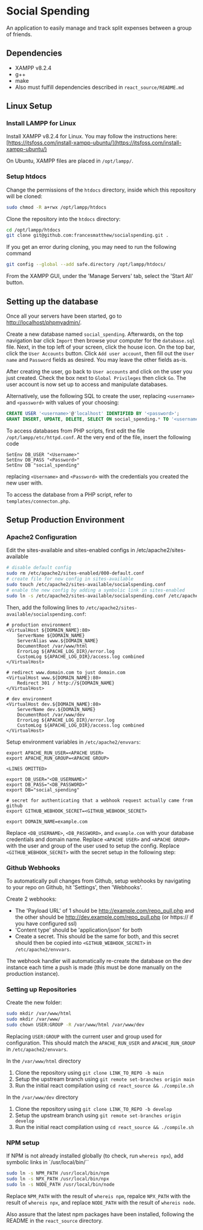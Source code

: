 # Social Spending

An application to easily manage and track split expenses between a group of friends.

## Dependencies

* XAMPP v8.2.4
* g++
* make
* Also must fulfill dependencies described in `react_source/README.md`


## Linux Setup

### Install LAMPP for Linux

Install XAMPP v8.2.4 for Linux. You may follow the instructions here: [https://itsfoss.com/install-xampp-ubuntu/](https://itsfoss.com/install-xampp-ubuntu/)

On Ubuntu, XAMPP files are placed in `/opt/lampp/`.

### Setup htdocs

Change the permissions of the `htdocs` directory, inside which this repository will be cloned:

``` bash
sudo chmod -R a+rwx /opt/lampp/htdocs
```

Clone the repository into the `htdocs` directory:

```bash
cd /opt/lampp/htdocs
git clone git@github.com:francesmatthew/socialspending.git .
```

If you get an error during cloning, you may need to run the following command

```bash
git config --global --add safe.directory /opt/lampp/htdocs/
```

From the XAMPP GUI, under the 'Manage Servers' tab, select the 'Start All' button.

## Setting up the database

Once all your servers have been started, go to [http://localhost/phpmyadmin/](http://localhost/phpmyadmin/).

Create a new database named `social_spending`.
Afterwards, on the top navigation bar click `Import` then browse your computer for the `database.sql` file.
Next, in the top left of your screen, click the house icon. On the top bar, click the `User Accounts` button.
Click `Add user account`, then fill out the `User name` and `Password` fields as desired.
You may leave the other fields as-is.

After creating the user, go back to `User accounts` and click on the user you just created.
Check the box next to `Global Privileges` then click `Go`.
The user account is now set up to access and manipulate databases.

Alternatively, use the following SQL to create the user, replacing `<username>` and `<password>` with values of your choosing:
```sql
CREATE USER '<username>'@'localhost' IDENTIFIED BY '<password>';
GRANT INSERT, UPDATE, DELETE, SELECT ON social_spending.* TO '<username>'@'localhost';
```

To access databases from PHP scripts, first edit the file `/opt/lampp/etc/httpd.conf`.
At the very end of the file, insert the following code

```
SetEnv DB_USER "<Username>"
SetEnv DB_PASS "<Password>"
SetEnv DB "social_spending"
```

replacing `<Username>` and `<Password>` with the credentials you created the new user with.

To access the database from a PHP script, refer to `templates/connecton.php`.

## Setup Production Environment

### Apache2 Configuration

Edit the sites-available and sites-enabled configs in /etc/apache2/sites-available
```sh
# disable default config
sudo rm /etc/apache2/sites-enabled/000-default.conf
# create file for new config in sites-available
sudo touch /etc/apache2/sites-available/socialspending.conf
# enable the new config by adding a symbolic link in sites-enabled
sudo ln -s /etc/apache2/sites-available/socialspending.conf /etc/apache2/sites-enabled/socialspending.conf
```

Then, add the following lines to `/etc/apache2/sites-available/socialspending.conf`:

```
# production environment
<VirtualHost ${DOMAIN_NAME}:80>
	ServerName ${DOMAIN_NAME}
	ServerAlias www.${DOMAIN_NAME}
	DocumentRoot /var/www/html
	ErrorLog ${APACHE_LOG_DIR}/error.log
	CustomLog ${APACHE_LOG_DIR}/access.log combined
</VirtualHost>

# redirect www.domain.com to just domain.com
<VirtualHost www.${DOMAIN_NAME}:80>
	Redirect 301 / http://${DOMAIN_NAME}
</VirtualHost>

# dev environment
<VirtualHost dev.${DOMAIN_NAME}:80>
	ServerName dev.${DOMAIN_NAME}
	DocumentRoot /var/www/dev
	ErrorLog ${APACHE_LOG_DIR}/error.log
	CustomLog ${APACHE_LOG_DIR}/access.log combined
</VirtualHost>
```

Setup environment variables in `/etc/apache2/envvars`:

```
export APACHE_RUN_USER=<APACHE USER>
export APACHE_RUN_GROUP=<APACHE GROUP>

<LINES OMITTED>

export DB_USER="<DB_USERNAME>"
export DB_PASS="<DB_PASSWORD>"
export DB="social_spending"

# secret for authenticating that a webhook request actually came from github
export GITHUB_WEBHOOK_SECRET=<GITHUB_WEBHOOK_SECRET>

export DOMAIN_NAME=example.com
```

Replace `<DB_USERNAME>`, `<DB_PASSWORD>`, and `example.com` with your database credentials and domain name. Replace `<APACHE USER>` and `<APACHE GROUP>` with the user and group of the user used to setup the config. Replace `<GITHUB_WEBHOOK_SECRET>` with the secret setup in the following step:

### Github Webhooks

To automatically pull changes from Github, setup webhooks by navigating to your repo on Github, hit 'Settings', then 'Webhooks'.

Create 2 webhooks:
* The 'Payload URL' of 1 should be http://example.com/repo_pull.php and the other should be http://dev.example.com/repo_pull.php (or https:// if you have configured ssl)
* 'Content type' should be 'application/json' for both
* Create a secret. This should be the same for both, and this secret should then be copied into `<GITHUB_WEBHOOK_SECRET>` in `/etc/apache2/envvars`.

The webhook handler will automatically re-create the database on the dev instance each time a push is made (this must be done manually on the production instance).

### Setting up Repositories

Create the new folder:

```sh
sudo mkdir /var/www/html
sudo mkdir /var/www/
sudo chown USER:GROUP -R /var/www/html /var/www/dev
```

Replacing `USER:GROUP` with the current user and group used for configuration. This should match the `APACHE_RUN_USER` and `APACHE_RUN_GROUP` in `/etc/apache2/envvars`.

In the `/var/www/html` directory
1. Clone the repository using `git clone LINK_TO_REPO -b main`
2. Setup the upstream branch using `git remote set-branches origin main`
3. Run the initial react compilation using `cd react_source && ./compile.sh`

In the `/var/www/dev` directory
1. Clone the repository using `git clone LINK_TO_REPO -b develop`
2. Setup the upstream branch using `git remote set-branches origin develop`
3. Run the initial react compilation using `cd react_source && ./compile.sh`

### NPM setup

If NPM is not already installed globally (to check, run `whereis npx`), add symbolic links in `/usr/local/bin/``

```sh
sudo ln -s NPM_PATH /usr/local/bin/npm
sudo ln -s NPX_PATH /usr/local/bin/npx
sudo ln -s NODE_PATH /usr/local/bin/node
```

Replace `NPM_PATH` with the result of `whereis npm`, repalce `NPX_PATH` with the result of `whereis npx`, and replace `NODE_PATH` with the result of `whereis node`.

Also assure that the latest npm packages have been installed, following the README in the `react_source` directory.
